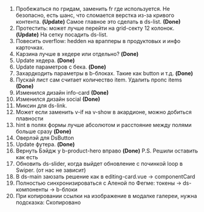1. Пробежаться по гридам, заменить fr где используется.
   Не безопасно, есть шанс, что сломается верстка из-за кривого контента.
   **(Update)** Самое главное это сделать в ds-list. **(Done)**
2. Протестить: может лучше перейти на grid-секту 12 колонок. **(Update)** На сетку посадить ds-list.
3. Повесить overflow: hedden на врапперы в продуктовых и инфо карточках.
4. Карзина лучше в хедере или отдельно? **(Done)**
5. Update хедера. **(Done)**
6. Update параметров с бека. **(Done)**
7. Захардкодить параметры в b-блоках. Такие как button и т.д. **(Done)**
8. Пускай лист сам считает количество item. Удалить пропс items **(Done)**
9. Изменился дизайн info-card **(Done)**
10. Изменился дизайн social **(Done)**
11. Миксин для ds-link.
12. Может если заменить v-if на v-show в акардионе, можно добиться плавности
13. hint в полях формы лучше абсолютом и расстояние между полями больше сразу **(Done)**
14. Оверлэй для DsButton
15. Update футера. **(Done)**
16. Вернуть Бэйдж у b-product-hero вправо **(Done)** P.S. Решили оставить как есть
17. Обновить ds-slider, когда выйдет обновление с починкой loop в Swiper. (от нас не зависит)
18. В ds-main заюзать решение как в editing-card.vue -> componentCard
19. Полностью синхронизироваться с Аленой по Фегме: токены -> ds-компоненты -> b-блоки
20. При копировании ссылки на изображение в модалке галереи, нужна подсказка: Скопировано
